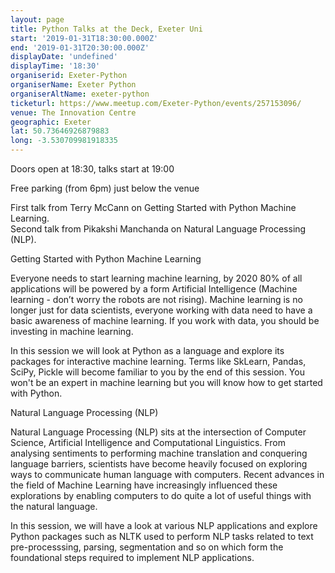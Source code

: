 ```yaml
---
layout: page
title: Python Talks at the Deck, Exeter Uni
start: '2019-01-31T18:30:00.000Z'
end: '2019-01-31T20:30:00.000Z'
displayDate: 'undefined'
displayTime: '18:30'
organiserid: Exeter-Python
organiserName: Exeter Python
organiserAltName: exeter-python
ticketurl: https://www.meetup.com/Exeter-Python/events/257153096/
venue: The Innovation Centre
geographic: Exeter
lat: 50.73646926879883
long: -3.530709981918335
---
```

<p>Doors open at 18:30, talks start at 19:00</p> <p>Free parking (from 6pm) just below the venue</p> <p>First talk from Terry McCann on Getting Started with Python Machine Learning.<br/>Second talk from Pikakshi Manchanda on Natural Language Processing (NLP).</p> <p>Getting Started with Python Machine Learning</p> <p>Everyone needs to start learning machine learning, by 2020 80% of all applications will be powered by a form Artificial Intelligence (Machine learning - don’t worry the robots are not rising). Machine learning is no longer just for data scientists, everyone working with data need to have a basic awareness of machine learning. If you work with data, you should be investing in machine learning.</p> <p>In this session we will look at Python as a language and explore its packages for interactive machine learning. Terms like SkLearn, Pandas, SciPy, Pickle will become familiar to you by the end of this session. You won't be an expert in machine learning but you will know how to get started with Python.</p> <p>Natural Language Processing (NLP)</p> <p>Natural Language Processing (NLP) sits at the intersection of Computer Science, Artificial Intelligence and Computational Linguistics. From analysing sentiments to performing machine translation and conquering language barriers, scientists have become heavily focused on exploring ways to communicate human language with computers. Recent advances in the field of Machine Learning have increasingly influenced these explorations by enabling computers to do quite a lot of useful things with the natural language.</p> <p>In this session, we will have a look at various NLP applications and explore Python packages such as NLTK used to perform NLP tasks related to text pre-processsing, parsing, segmentation and so on which form the foundational steps required to implement NLP applications.</p> 
